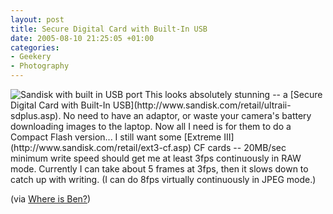 ```yaml
---
layout: post
title: Secure Digital Card with Built-In USB
date: 2005-08-10 21:25:05 +01:00
categories:
- Geekery
- Photography
---
```

<p><img src="http://www.sandisk.com/images/retail_ultra2sdplus.jpg" alt="Sandisk with built in USB port" class="alignright" /> This looks absolutely stunning -- a [Secure Digital Card with Built-In USB](http://www.sandisk.com/retail/ultraii-sdplus.asp).  No need to have an adaptor, or waste your camera's battery downloading images to the laptop.  Now all I need is for them to do a Compact Flash version...  I still want some [Extreme III](http://www.sandisk.com/retail/ext3-cf.asp) CF cards -- 20MB/sec minimum write speed should get me at least 3fps continuously in RAW mode.  Currently I can take about 5 frames at 3fps, then it slows down to catch up with writing.  (I can do 8fps virtually continuously in JPEG mode.)</p>

(via [Where is Ben?](http://whereisben.blogs.com/whereisben/2005/08/secure_digital_.html))
